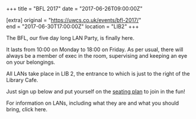 +++
title = "BFL 2017"
date = "2017-06-26T09:00:00Z"

[extra]
original = "https://uwcs.co.uk/events/bfl-2017/"    
end = "2017-06-30T17:00:00Z"
location = "LIB2"
+++

The BFL, our five day long LAN Party, is finally here.

It lasts from 10:00 on Monday to 18:00 on Friday. As per usual, there will always be a member of exec in the room, supervising and keeping an eye on your belongings.

All LANs take place in LIB 2, the entrance to which is just to the right of the Library Cafe.

Just sign up below and put yourself on the [seating plan](https://docs.google.com/spreadsheets/d/1DbPg0H2qtn_bHANkJCcfhOU8h1dxZ1w6gP2Dh4-9Eo4/edit#gid=0) to join in the fun\!

For information on LANs, including what they are and what you should bring, click <span id="2334">here</span>.

